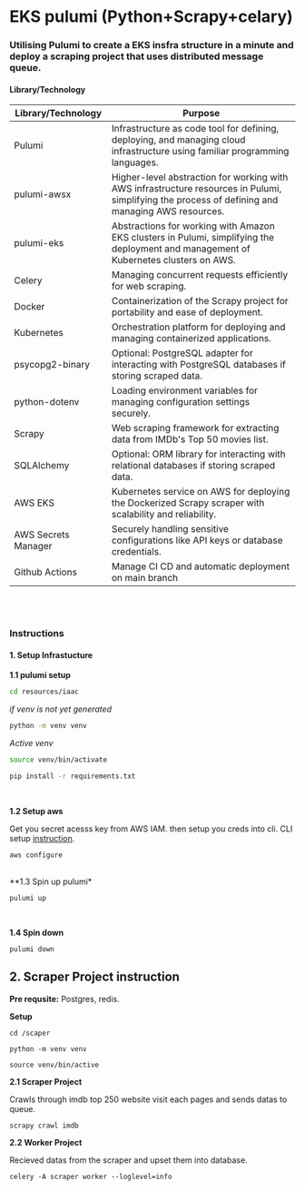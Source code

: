 # EKS pulumi (Python+Scrapy+celary)
### Utilising Pulumi to create a EKS insfra structure in a minute and deploy a scraping project that uses distributed message queue.

#### Library/Technology

| Library/Technology | Purpose |
|--------------------|---------|
| Pulumi             | Infrastructure as code tool for defining, deploying, and managing cloud infrastructure using familiar programming languages. |
| pulumi-awsx        | Higher-level abstraction for working with AWS infrastructure resources in Pulumi, simplifying the process of defining and managing AWS resources. |
| pulumi-eks         | Abstractions for working with Amazon EKS clusters in Pulumi, simplifying the deployment and management of Kubernetes clusters on AWS. |
| Celery             | Managing concurrent requests efficiently for web scraping. |
| Docker             | Containerization of the Scrapy project for portability and ease of deployment. |
| Kubernetes         | Orchestration platform for deploying and managing containerized applications. |
| psycopg2-binary    | Optional: PostgreSQL adapter for interacting with PostgreSQL databases if storing scraped data. |
| python-dotenv      | Loading environment variables for managing configuration settings securely. |
| Scrapy             | Web scraping framework for extracting data from IMDb's Top 50 movies list. |
| SQLAlchemy         | Optional: ORM library for interacting with relational databases if storing scraped data. |
| AWS EKS            | Kubernetes service on AWS for deploying the Dockerized Scrapy scraper with scalability and reliability. |
| AWS Secrets Manager| Securely handling sensitive configurations like API keys or database credentials. |
| Github Actions     | Manage CI CD and automatic deployment on main branch |

<br/>
<br/>

### Instructions 

#### 1. Setup Infrastucture
**1.1 pulumi setup**
```bash
cd resources/iaac 
```


*if venv is not yet generated*

```bash
python -m venv venv
```


*Active venv*

```bash
source venv/bin/activate
```

```bash
pip install -r requirements.txt
```

<br/>

**1.2 Setup aws**

Get you secret acesss key from  AWS IAM. then setup you creds into cli. CLI setup [instruction](https://docs.aws.amazon.com/cli/latest/userguide/getting-started-install.html).

```
aws configure
```


<br />
**1.3 Spin up pulumi*

```
pulumi up
```

<br />

**1.4 Spin down**
```
pulumi down
```


## 2. Scraper Project instruction 

**Pre requsite:** Postgres, redis. 

**Setup**

```
cd /scaper
```

```
python -m venv venv
```

```
source venv/bin/active
```


**2.1 Scraper Project**

Crawls through imdb top 250 website visit each pages and sends datas to queue.

```
scrapy crawl imdb
```

**2.2 Worker Project**

Recieved datas from the scraper and upset them into database.

```
celery -A scraper worker --loglevel=info
```



